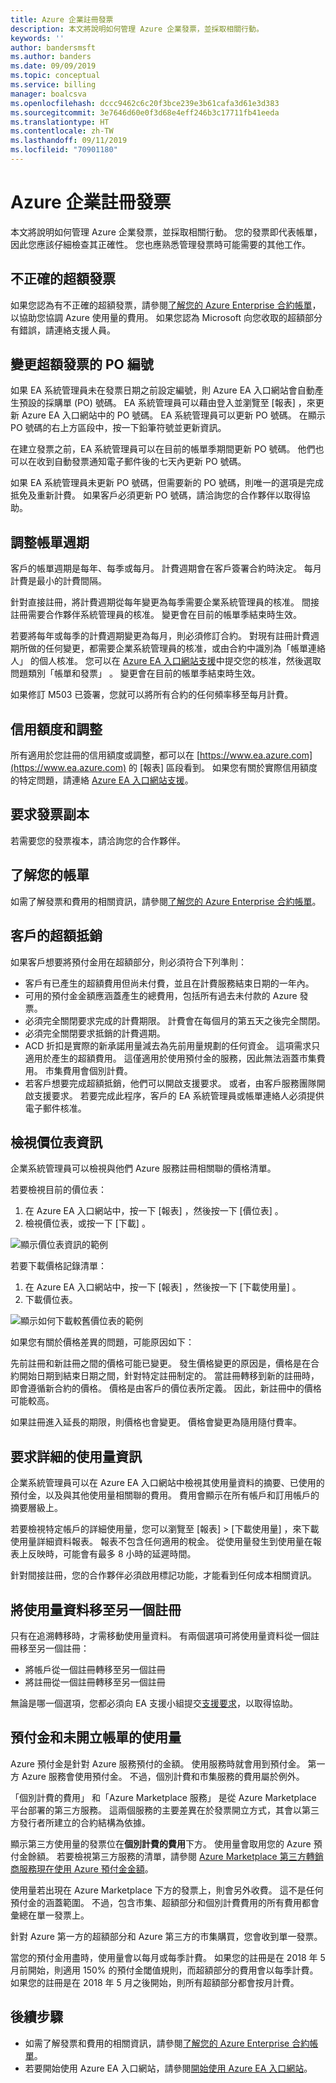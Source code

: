 ```yaml
---
title: Azure 企業註冊發票
description: 本文將說明如何管理 Azure 企業發票，並採取相關行動。
keywords: ''
author: bandersmsft
ms.author: banders
ms.date: 09/09/2019
ms.topic: conceptual
ms.service: billing
manager: boalcsva
ms.openlocfilehash: dccc9462c6c20f3bce239e3b61cafa3d61e3d383
ms.sourcegitcommit: 3e7646d60e0f3d68e4eff246b3c17711fb41eeda
ms.translationtype: HT
ms.contentlocale: zh-TW
ms.lasthandoff: 09/11/2019
ms.locfileid: "70901180"
---
```

# <a name="azure-enterprise-enrollment-invoices"></a>Azure 企業註冊發票

本文將說明如何管理 Azure 企業發票，並採取相關行動。 您的發票即代表帳單，因此您應該仔細檢查其正確性。 您也應熟悉管理發票時可能需要的其他工作。

## <a name="incorrect-overage-invoice"></a>不正確的超額發票

如果您認為有不正確的超額發票，請參閱[了解您的 Azure Enterprise 合約帳單](billing-understand-your-bill-ea.md)，以協助您協調 Azure 使用量的費用。 如果您認為 Microsoft 向您收取的超額部分有錯誤，請連絡支援人員。

## <a name="change-a-po-number-for-an-overage-invoice"></a>變更超額發票的 PO 編號

如果 EA 系統管理員未在發票日期之前設定編號，則 Azure EA 入口網站會自動產生預設的採購單 (PO) 號碼。 EA 系統管理員可以藉由登入並瀏覽至 [報表]  ，來更新 Azure EA 入口網站中的 PO 號碼。 EA 系統管理員可以更新 PO 號碼。 在顯示 PO 號碼的右上方區段中，按一下鉛筆符號並更新資訊。

在建立發票之前，EA 系統管理員可以在目前的帳單季期間更新 PO 號碼。 他們也可以在收到自動發票通知電子郵件後的七天內更新 PO 號碼。

如果 EA 系統管理員未更新 PO 號碼，但需要新的 PO 號碼，則唯一的選項是完成抵免及重新計費。 如果客戶必須更新 PO 號碼，請洽詢您的合作夥伴以取得協助。

## <a name="adjust-billing-frequency"></a>調整帳單週期

客戶的帳單週期是每年、每季或每月。 計費週期會在客戶簽署合約時決定。 每月計費是最小的計費間隔。

針對直接註冊，將計費週期從每年變更為每季需要企業系統管理員的核准。 間接註冊需要合作夥伴系統管理員的核准。 變更會在目前的帳單季結束時生效。

若要將每年或每季的計費週期變更為每月，則必須修訂合約。  對現有註冊計費週期所做的任何變更，都需要企業系統管理員的核准，或由合約中識別為「帳單連絡人」  的個人核准。 您可以在 [Azure EA 入口網站支援](https://support.microsoft.com/supportrequestform/cf791efa-485b-95a3-6fad-3daf9cd4027c)中提交您的核准，然後選取問題類別「帳單和發票」  。  變更會在目前的帳單季結束時生效。

如果修訂 M503 已簽署，您就可以將所有合約的任何頻率移至每月計費。 

## <a name="credits-and-adjustments"></a>信用額度和調整

所有適用於您註冊的信用額度或調整，都可以在 [https://www.ea.azure.com](https://www.ea.azure.com) 的 [報表]  區段看到。 如果您有關於實際信用額度的特定問題，請連絡 [Azure EA 入口網站支援](https://support.microsoft.com/supportrequestform/cf791efa-485b-95a3-6fad-3daf9cd4027c)。

## <a name="request-an-invoice-copy"></a>要求發票副本

若需要您的發票複本，請洽詢您的合作夥伴。

## <a name="understand-your-bill"></a>了解您的帳單

如需了解發票和費用的相關資訊，請參閱[了解您的 Azure Enterprise 合約帳單](billing-understand-your-bill-ea.md)。

## <a name="overage-offset-by-customers"></a>客戶的超額抵銷

如果客戶想要將預付金用在超額部分，則必須符合下列準則：

- 客戶有已產生的超額費用但尚未付費，並且在計費服務結束日期的一年內。
- 可用的預付金金額應涵蓋產生的總費用，包括所有過去未付款的 Azure 發票。
- 必須完全關閉要求完成的計費期限。 計費會在每個月的第五天之後完全關閉。
- 必須完全關閉要求抵銷的計費週期。
- ACD 折扣是實際的新承諾用量減去為先前用量規劃的任何資金。 這項需求只適用於產生的超額費用。 這僅適用於使用預付金的服務，因此無法涵蓋市集費用。 市集費用會個別計費。
- 若客戶想要完成超額抵銷，他們可以開啟支援要求。 或者，由客戶服務團隊開啟支援要求。 若要完成此程序，客戶的 EA 系統管理員或帳單連絡人必須提供電子郵件核准。

## <a name="view-price-sheet-information"></a>檢視價位表資訊

企業系統管理員可以檢視與他們 Azure 服務註冊相關聯的價格清單。

若要檢視目前的價位表：

1. 在 Azure EA 入口網站中，按一下 [報表]  ，然後按一下 [價位表]  。
2. 檢視價位表，或按一下 [下載]  。

![顯示價位表資訊的範例](./media/billing-ea-portal-enrollment-invoices/ea-create-view-price-sheet-information.png)

若要下載價格記錄清單：

1. 在 Azure EA 入口網站中，按一下 [報表]  ，然後按一下 [下載使用量]  。
2. 下載價位表。

![顯示如何下載較舊價位表的範例](./media/billing-ea-portal-enrollment-invoices/create-ea-view-price-sheet-download-historical-price-list.png)

如果您有關於價格差異的問題，可能原因如下：

先前註冊和新註冊之間的價格可能已變更。 發生價格變更的原因是，價格是在合約開始日期到結束日期之間，針對特定註冊制定的。 當註冊轉移到新的註冊時，即會遵循新合約的價格。 價格是由客戶的價位表所定義。 因此，新註冊中的價格可能較高。

如果註冊進入延長的期限，則價格也會變更。 價格會變更為隨用隨付費率。

## <a name="request-detailed-usage-information"></a>要求詳細的使用量資訊

企業系統管理員可以在 Azure EA 入口網站中檢視其使用量資料的摘要、已使用的預付金，以及與其他使用量相關聯的費用。 費用會顯示在所有帳戶和訂用帳戶的摘要層級上。

若要檢視特定帳戶的詳細使用量，您可以瀏覽至 [報表]   > [下載使用量]  ，來下載使用量詳細資料報表。 報表不包含任何適用的稅金。 從使用量發生到使用量在報表上反映時，可能會有最多 8 小時的延遲時間。

針對間接註冊，您的合作夥伴必須啟用標記功能，才能看到任何成本相關資訊。

## <a name="move-usage-data-to-another-enrollment"></a>將使用量資料移至另一個註冊

只有在追溯轉移時，才需移動使用量資料。 有兩個選項可將使用量資料從一個註冊移至另一個註冊：

- 將帳戶從一個註冊轉移至另一個註冊
- 將註冊從一個註冊轉移至另一個註冊

無論是哪一個選項，您都必須向 EA 支援小組提交[支援要求](https://support.microsoft.com/supportrequestform/cf791efa-485b-95a3-6fad-3daf9cd4027c)，以取得協助。 

## <a name="monetary-commitment-and-unbilled-usage"></a>預付金和未開立帳單的使用量

Azure 預付金是針對 Azure 服務預付的金額。 使用服務時就會用到預付金。 第一方 Azure 服務會使用預付金。 不過，個別計費和市集服務的費用屬於例外。

「個別計費的費用」  和「Azure Marketplace 服務」  是從 Azure Marketplace 平台部署的第三方服務。 這兩個服務的主要差異在於發票開立方式，其會以第三方發行者所建立的合約結構為依據。

顯示第三方使用量的發票位在**個別計費的費用**下方。 使用量會取用您的 Azure 預付金餘額。 若要檢視第三方服務的清單，請參閱 [Azure Marketplace 第三方轉銷商服務現在使用 Azure 預付金金額](https://azure.microsoft.com/updates/azure-marketplace-third-party-reseller-services-now-use-azure-monetary-commitment/)。

使用量若出現在 Azure Marketplace  下方的發票上，則會另外收費。 這不是任何預付金的涵蓋範圍。 不過，包含市集、超額部分和個別計費費用的所有費用都會彙總在單一發票上。

針對 Azure 第一方的超額部分和 Azure 第三方的市集購買，您會收到單一發票。

當您的預付金用盡時，使用量會以每月或每季計費。 如果您的註冊是在 2018 年 5 月前開始，則適用 150% 的預付金閾值規則，而超額部分的費用會以每季計費。 如果您的註冊是在 2018 年 5 月之後開始，則所有超額部分都會按月計費。

## <a name="next-steps"></a>後續步驟
- 如需了解發票和費用的相關資訊，請參閱[了解您的 Azure Enterprise 合約帳單](billing-understand-your-bill-ea.md)。
- 若要開始使用 Azure EA 入口網站，請參閱[開始使用 Azure EA 入口網站](billing-ea-portal-get-started.md)。
